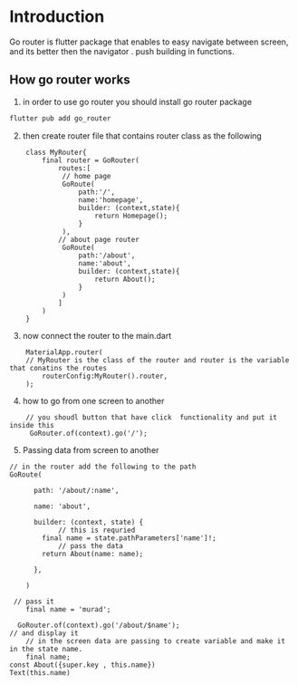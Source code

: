 # Introduction
Go router is flutter package that enables to easy navigate between screen, and its better then the navigator . push building in functions.



## How go router works

1.  in order to use go router you should install go router package
```bash
flutter pub add go_router
```

2. then create router file that contains router class as the following
``` 
	class MyRouter{
		final router = GoRouter(
			routes:[
			 // home page 
			 GoRoute(
				 path:'/',
				 name:'homepage',
				 builder: (context,state){
					 return Homepage();
				 }
			 ),
			// about page router
			 GoRoute(
				 path:'/about',
				 name:'about',
				 builder: (context,state){
					 return About();
				 }
			 )
			]
		)
	}
```



3. now connect the router to the main.dart
```flutter
	MaterialApp.router(
	// MyRouter is the class of the router and router is the variable that conatins the routes
		routerConfig:MyRouter().router,
	);
```


4. how to go from one screen to another
```flutter
	// you shoudl button that have click  functionality and put it inside this
	 GoRouter.of(context).go('/');
```

5. Passing data from screen to another
```flutter
// in the router add the following to the path 
GoRoute(

      path: '/about/:name',

      name: 'about',

      builder: (context, state) {
			// this is requried 
        final name = state.pathParameters['name']!;
			// pass the data 
        return About(name: name);

      },

    )

 // pass it 
    final name = 'murad';

  GoRouter.of(context).go('/about/$name');
// and display it 
	// in the screen data are passing to create variable and make it in the state name.
	final name;
const About({super.key , this.name})
Text(this.name)
	  
   

```